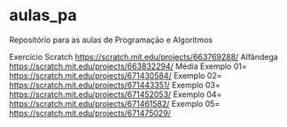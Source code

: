 # aulas_pa
Repositório para as aulas de Programação e Algoritmos

Exercício Scratch https://scratch.mit.edu/projects/663769288/ Alfândega
https://scratch.mit.edu/projects/663832294/ Média
Exemplo 01= https://scratch.mit.edu/projects/671430584/
Exemplo 02= https://scratch.mit.edu/projects/671443351/
Exemplo 03= https://scratch.mit.edu/projects/671452053/
Exemplo 04= https://scratch.mit.edu/projects/671461582/
Exemplo 05= https://scratch.mit.edu/projects/671475029/
